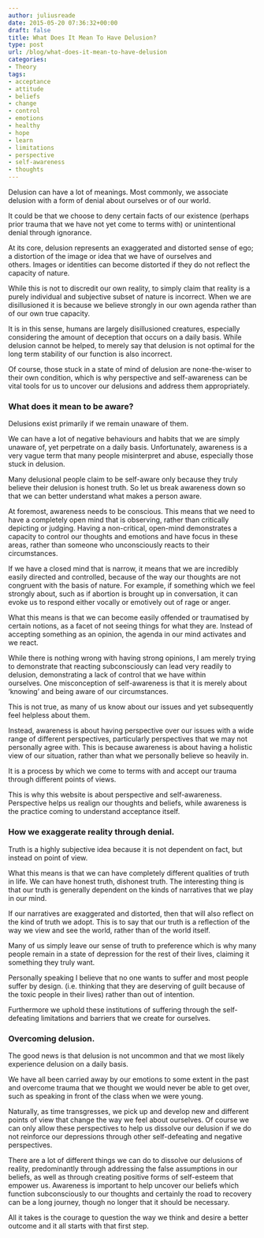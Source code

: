 ```yaml
---
author: juliusreade
date: 2015-05-20 07:36:32+00:00
draft: false
title: What Does It Mean To Have Delusion?
type: post
url: /blog/what-does-it-mean-to-have-delusion
categories:
- Theory
tags:
- acceptance
- attitude
- beliefs
- change
- control
- emotions
- healthy
- hope
- learn
- limitations
- perspective
- self-awareness
- thoughts
---
```


Delusion can have a lot of meanings. Most commonly, we associate delusion with a form of denial about ourselves or of our world.

It could be that we choose to deny certain facts of our existence (perhaps prior trauma that we have not yet come to terms with) or unintentional denial through ignorance.

At its core, delusion represents an exaggerated and distorted sense of ego; a distortion of the image or idea that we have of ourselves and others. Images or identities can become distorted if they do not reflect the capacity of nature.

<!-- more -->

While this is not to discredit our own reality, to simply claim that reality is a purely individual and subjective subset of nature is incorrect. When we are disillusioned it is because we believe strongly in our own agenda rather than of our own true capacity.

It is in this sense, humans are largely disillusioned creatures, especially considering the amount of deception that occurs on a daily basis. While delusion cannot be helped, to merely say that delusion is not optimal for the long term stability of our function is also incorrect.

Of course, those stuck in a state of mind of delusion are none-the-wiser to their own condition, which is why perspective and self-awareness can be vital tools for us to uncover our delusions and address them appropriately.


### What does it mean to be aware?


Delusions exist primarily if we remain unaware of them.

We can have a lot of negative behaviours and habits that we are simply unaware of, yet perpetrate on a daily basis. Unfortunately, awareness is a very vague term that many people misinterpret and abuse, especially those stuck in delusion.

Many delusional people claim to be self-aware only because they truly believe their delusion is honest truth. So let us break awareness down so that we can better understand what makes a person aware.

At foremost, awareness needs to be conscious. This means that we need to have a completely open mind that is observing, rather than critically depicting or judging. Having a non-critical, open-mind demonstrates a capacity to control our thoughts and emotions and have focus in these areas, rather than someone who unconsciously reacts to their circumstances.

If we have a closed mind that is narrow, it means that we are incredibly easily directed and controlled, because of the way our thoughts are not congruent with the basis of nature. For example, if something which we feel strongly about, such as if abortion is brought up in conversation, it can evoke us to respond either vocally or emotively out of rage or anger.

What this means is that we can become easily offended or traumatised by certain notions, as a facet of not seeing things for what they are. Instead of accepting something as an opinion, the agenda in our mind activates and we react.

While there is nothing wrong with having strong opinions, I am merely trying to demonstrate that reacting subconsciously can lead very readily to delusion, demonstrating a lack of control that we have within ourselves. One misconception of self-awareness is that it is merely about ‘knowing’ and being aware of our circumstances.

This is not true, as many of us know about our issues and yet subsequently feel helpless about them.

Instead, awareness is about having perspective over our issues with a wide range of different perspectives, particularly perspectives that we may not personally agree with. This is because awareness is about having a holistic view of our situation, rather than what we personally believe so heavily in.

It is a process by which we come to terms with and accept our trauma through different points of views.

This is why this website is about perspective and self-awareness. Perspective helps us realign our thoughts and beliefs, while awareness is the practice coming to understand acceptance itself.


### How we exaggerate reality through denial.


Truth is a highly subjective idea because it is not dependent on fact, but instead on point of view.

What this means is that we can have completely different qualities of truth in life. We can have honest truth, dishonest truth. The interesting thing is that our truth is generally dependent on the kinds of narratives that we play in our mind.

If our narratives are exaggerated and distorted, then that will also reflect on the kind of truth we adopt. This is to say that our truth is a reflection of the way we view and see the world, rather than of the world itself.

Many of us simply leave our sense of truth to preference which is why many people remain in a state of depression for the rest of their lives, claiming it something they truly want.

Personally speaking I believe that no one wants to suffer and most people suffer by design. (i.e. thinking that they are deserving of guilt because of the toxic people in their lives) rather than out of intention.

Furthermore we uphold these institutions of suffering through the self-defeating limitations and barriers that we create for ourselves.


### Overcoming delusion.


The good news is that delusion is not uncommon and that we most likely experience delusion on a daily basis.

We have all been carried away by our emotions to some extent in the past and overcome trauma that we thought we would never be able to get over, such as speaking in front of the class when we were young.

Naturally, as time transgresses, we pick up and develop new and different points of view that change the way we feel about ourselves. Of course we can only allow these perspectives to help us dissolve our delusion if we do not reinforce our depressions through other self-defeating and negative perspectives.

There are a lot of different things we can do to dissolve our delusions of reality, predominantly through addressing the false assumptions in our beliefs, as well as through creating positive forms of self-esteem that empower us. Awareness is important to help uncover our beliefs which function subconsciously to our thoughts and certainly the road to recovery can be a long journey, though no longer that it should be necessary.

All it takes is the courage to question the way we think and desire a better outcome and it all starts with that first step.
